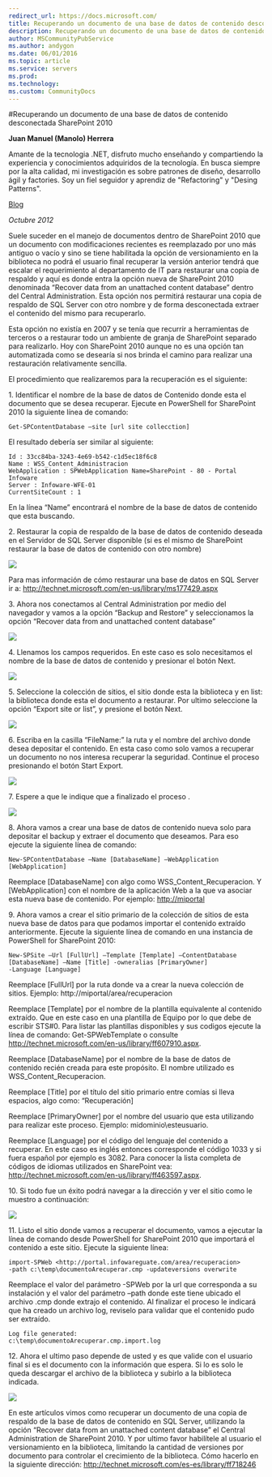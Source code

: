 ```yaml
---
redirect_url: https://docs.microsoft.com/
title: Recuperando un documento de una base de datos de contenido desconectada SharePoint 2010
description: Recuperando un documento de una base de datos de contenido desconectada SharePoint 2010
author: MSCommunityPubService
ms.author: andygon
ms.date: 06/01/2016
ms.topic: article
ms.service: servers
ms.prod: 
ms.technology:
ms.custom: CommunityDocs
---
```


#Recuperando un documento de una base de datos de contenido desconectada SharePoint 2010

**Juan Manuel (Manolo) Herrera**

Amante de la tecnologia .NET, disfruto mucho enseñando y compartiendo la experiencia y conocimientos adquiridos de la tecnología.
En busca siempre por la alta calidad, mi investigación es sobre patrones de diseño, desarrollo ágil y factories. Soy un fiel seguidor y aprendiz de "Refactoring" y "Desing Patterns".

[Blog](http://jmhogua.blogspot.mx/)

*Octubre 2012*



Suele suceder en el manejo de documentos dentro de SharePoint 2010 que
un documento con modificaciones recientes es reemplazado por uno más
antiguo o vacío y sino se tiene habilitada la opción de versionamiento
en la biblioteca no podrá el usuario final recuperar la versión anterior
tendrá que escalar el requerimiento al departamento de IT para restaurar
una copia de respaldo y aquí es donde entra la opción nueva de
SharePoint 2010 denominada “Recover data from an unattached content
database” dentro del Central Administration. Esta opción nos permitirá
restaurar una copia de respaldo de SQL Server con otro nombre y de forma
desconectada extraer el contenido del mismo para recuperarlo.

Esta opción no existía en 2007 y se tenía que recurrir a herramientas de
terceros o a restaurar todo un ambiente de granja de SharePoint separado
para realizarlo. Hoy con SharePoint 2010 aunque no es una opción tan
automatizada como se desearía si nos brinda el camino para realizar una
restauración relativamente sencilla.

El procedimiento que realizaremos para la recuperación es el siguiente:

1\.  Identificar el nombre de la base de datos de Contenido donde esta el
    documento que se desea recuperar. Ejecute en PowerShell for
    SharePoint 2010 la siguiente línea de comando:

    Get-SPContentDatabase –site [url site collecction]

El resultado debería ser similar al siguiente:

    Id : 33cc84ba-3243-4e69-b542-c1d5ec18f6c8
    Name : WSS_Content_Administracion
    WebApplication : SPWebApplication Name=SharePoint - 80 - Portal
    Infoware
    Server : Infoware-WFE-01
    CurrentSiteCount : 1

En la línea “Name” encontrará el nombre de la base de datos de contenido
que esta buscando.

2\.  Restaurar la copia de respaldo de la base de datos de contenido
    deseada en el Servidor de SQL Server disponible (si es el mismo de
    SharePoint restaurar la base de datos de contenido con otro nombre)

![](./img/RecDocDeDB/image1.png)
    

Para mas información de cómo restaurar una base de datos en SQL Server
ir a: http://technet.microsoft.com/en-us/library/ms177429.aspx

3\.  Ahora nos conectamos al Central Administration por medio del
    navegador y vamos a la opción “Backup and Restore” y seleccionamos
    la opción “Recover data from and unattached content database”

![](./img/RecDocDeDB/image2.png)

4\.  Llenamos los campos requeridos. En este caso es solo necesitamos el
    nombre de la base de datos de contenido y presionar el botón Next.

![](./img/RecDocDeDB/image3.png)
    

5\.  Seleccione la colección de sitios, el sitio donde esta la biblioteca
    y en list: la biblioteca donde esta el documento a restaurar. Por
    ultimo seleccione la opción “Export site or list”, y presione el
    botón Next.

![](./img/RecDocDeDB/image4.png)

6\.  Escriba en la casilla “FileName:” la ruta y el nombre del archivo
    donde desea depositar el contenido. En esta caso como solo vamos a
    recuperar un documento no nos interesa recuperar la seguridad.
    Continue el proceso presionando el botón Start Export.

![](./img/RecDocDeDB/image5.png)

7\.  Espere a que le indique que a finalizado el proceso .

![](./img/RecDocDeDB/image6.png)

8\.  Ahora vamos a crear una base de datos de contenido nueva solo para
    depositar el backup y extraer el documento que deseamos. Para eso
    ejecute la siguiente línea de comando:

    New-SPContentDatabase –Name [DatabaseName] –WebApplication
    [WebApplication]

Reemplace \[DatabaseName\] con algo como WSS\_Content\_Recuperacion.
    Y \[WebApplication\] con el nombre de la aplicación Web a la que va
    asociar esta nueva base de contenido. Por ejemplo: <http://miportal>

9\.  Ahora vamos a crear el sitio primario de la colección de sitios de
    esta nueva base de datos para que podamos importar el contenido
    extraído anteriormente. Ejecute la siguiente línea de comando en una
    instancia de PowerShell for SharePoint 2010:

    New-SPSite –Url [FullUrl] –Template [Template] –ContentDatabase
    [DatabaseName] –Name [Title] -owneralias [PrimaryOwner]
    -Language [Language]

Reemplace \[FullUrl\] por la ruta donde va a crear la nueva
    colección de sitios. Ejemplo: http://miportal/area/recuperacion

Reemplace \[Template\] por el nombre de la plantilla equivalente al
contenido extraído. Que en este caso en una plantilla de Equipo por
lo que debe de escribir STS\#0. Para listar las plantillas
disponibles y sus codigos ejecute la línea de comando:
Get-SPWebTemplate o
consulte http://technet.microsoft.com/en-us/library/ff607910.aspx.

Reemplace \[DatabaseName\] por el nombre de la base de datos de
contenido recién creada para este propósito. El nombre utilizado
es WSS\_Content\_Recuperacion.

Reemplace \[Title\] por el título del sitio primario entre comías si
lleva espacios, algo como: “Recuperación\]

Reemplace \[PrimaryOwner\] por el nombre del usuario que esta
utilizando para realizar este proceso.
Ejemplo: midominio\\esteusuario.

Reemplace \[Language\] por el código del lenguaje del contenido
a recuperar. En este caso es inglés entonces corresponde el código
1033 y si fuera español por ejemplo es 3082. Para conocer la lista
completa de códigos de idiomas utilizados en SharePoint
vea: http://technet.microsoft.com/en-us/library/ff463597.aspx.

10\.  Si todo fue un éxito podrá navegar a la dirección y ver el sitio
    como le muestro a continuación:

![](./img/RecDocDeDB/image7.png)

11\.  Listo el sitio donde vamos a recuperar el documento, vamos a
    ejecutar la línea de comando desde PowerShell for SharePoint 2010
    que importará el contenido a este sitio. Ejecute la siguiente línea:

    import-SPWeb <http://portal.infowareguate.com/area/recuperacion>
    -path c:\temp\documentoArecuperar.cmp -updateversions overwrite

Reemplace el valor del parámetro -SPWeb por la url que corresponda a
su instalación y el valor del parámetro –path donde este tiene
ubicado el archivo .cmp donde extrajo el contenido. Al finalizar el
proceso le indicará que ha creado un archivo log, reviselo para
validar que el contenido pudo ser extraído.

    Log file generated:
    c:\temp\documentoArecuperar.cmp.import.log

12\.  Ahora el ultimo paso depende de usted y es que valide con el usuario
    final si es el documento con la información que espera. Si lo es
    solo le queda descargar el archivo de la biblioteca y subirlo a la
    biblioteca indicada.

![](./img/RecDocDeDB/image8.png)
    

En este artículos vimos como recuperar un documento de una copia de
respaldo de la base de datos de contenido en SQL Server, utilizando la
opción “Recover data from an unattached content database” el Central
Administration de SharePoint 2010. Y por ultimo favor habilítele al
usuario el versionamiento en la biblioteca, limitando la cantidad de
versiones por documento para controlar el crecimiento de la biblioteca.
Cómo hacerlo en la siguiente dirección:
<http://technet.microsoft.com/es-es/library/ff718246> 






